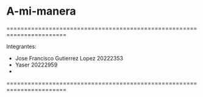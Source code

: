 # A-mi-manera
=======================================================================

Integrantes: 
- Jose Francisco Gutierrez Lopez 20222353
- Yaser 20222959
- 
=======================================================================
